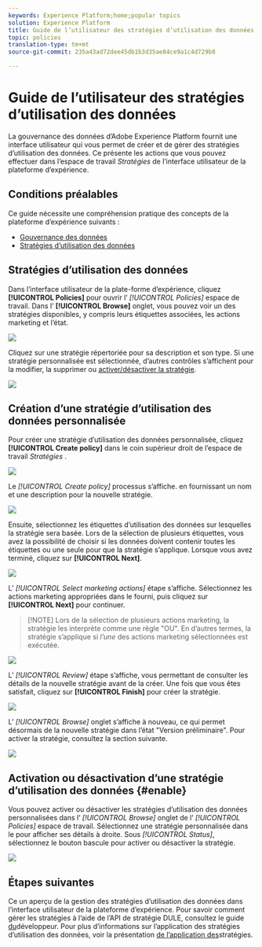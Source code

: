 ```yaml
---
keywords: Experience Platform;home;popular topics
solution: Experience Platform
title: Guide de l’utilisateur des stratégies d’utilisation des données
topic: policies
translation-type: tm+mt
source-git-commit: 235a43ad72dee45db1b3d35ae84ce9a1c4d729b8

---
```



# Guide de l’utilisateur des stratégies d’utilisation des données

La gouvernance des données d’Adobe Experience Platform fournit une interface utilisateur qui vous permet de créer et de gérer des stratégies d’utilisation des données. Ce présente les actions que vous pouvez effectuer dans l’espace de travail _Stratégies_ de l’interface utilisateur de la plateforme d’expérience.

## Conditions préalables

Ce guide nécessite une compréhension pratique des concepts de la plateforme d’expérience suivants :

- [Gouvernance des données](../home.md)
- [Stratégies d’utilisation des données](./overview.md)

## Stratégies d’utilisation des données 

Dans l’interface utilisateur de la plate-forme d’expérience, cliquez **[!UICONTROL Policies]** pour ouvrir l’ *[!UICONTROL Policies]* espace de travail. Dans l’ **[!UICONTROL Browse]** onglet, vous pouvez voir un des stratégies disponibles, y compris leurs étiquettes associées, les actions marketing et l’état.

![](../images/policies/browse-policies.png)

Cliquez sur une stratégie répertoriée pour  sa description et son type. Si une stratégie personnalisée est sélectionnée, d’autres contrôles s’affichent pour la modifier, la supprimer ou [activer/désactiver la stratégie](#enable).

![](../images/policies/policy-details.png)

## Création d’une stratégie d’utilisation des données personnalisée

Pour créer une stratégie d’utilisation des données personnalisée, cliquez **[!UICONTROL Create policy]** dans le coin supérieur droit de l’espace de travail *Stratégies* .

![](../images/policies/create-policy-button.png)

Le *[!UICONTROL Create policy]* processus s’affiche.  en fournissant un nom et une description pour la nouvelle stratégie.

![](../images/policies/create-policy-description.png)

Ensuite, sélectionnez les étiquettes d’utilisation des données sur lesquelles la stratégie sera basée. Lors de la sélection de plusieurs étiquettes, vous avez la possibilité de choisir si les données doivent contenir toutes les étiquettes ou une seule pour que la stratégie s’applique. Lorsque vous avez terminé, cliquez sur **[!UICONTROL Next]**.

![](../images/policies/add-labels.png)

L’ *[!UICONTROL Select marketing actions]* étape s’affiche. Sélectionnez les actions marketing appropriées dans le  fourni, puis cliquez sur **[!UICONTROL Next]** pour continuer.

>[!NOTE] Lors de la sélection de plusieurs actions marketing, la stratégie les interprète comme une règle &quot;OU&quot;. En d’autres termes, la stratégie s’applique si _l’une_ des actions marketing sélectionnées est exécutée.

![](../images/policies/add-marketing-actions.png)

L’ *[!UICONTROL Review]* étape s’affiche, vous permettant de consulter les détails de la nouvelle stratégie avant de la créer. Une fois que vous êtes satisfait, cliquez sur **[!UICONTROL Finish]** pour créer la stratégie.

![](../images/policies/policy-review.png)

L’ *[!UICONTROL Browse]* onglet s’affiche à nouveau, ce qui permet désormais de la nouvelle stratégie dans l’état &quot;Version préliminaire&quot;. Pour activer la stratégie, consultez la section suivante.

![](../images/policies/created-policy.png)

## Activation ou désactivation d’une stratégie d’utilisation des données {#enable}

Vous pouvez activer ou désactiver les stratégies d’utilisation des données personnalisées dans l’ *[!UICONTROL Browse]* onglet de l’ *[!UICONTROL Policies]* espace de travail. Sélectionnez une stratégie personnalisée dans le  pour afficher ses détails à droite. Sous *[!UICONTROL Status]*, sélectionnez le bouton bascule pour activer ou désactiver la stratégie.

![](../images/policies/enable-policy.png)

## Étapes suivantes

Ce  un aperçu de la gestion des stratégies d’utilisation des données dans l’interface utilisateur de la plateforme d’expérience. Pour savoir comment gérer les stratégies à l’aide de l’API de stratégie DULE, consultez le guide [du](../api/getting-started.md)développeur. Pour plus d’informations sur l’application des stratégies d’utilisation des données, voir la présentation [de l’application des](../enforcement/overview.md)stratégies.